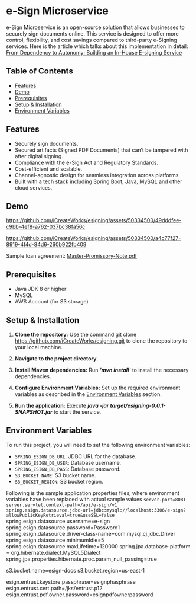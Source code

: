 # e-Sign Microservice

e-Sign Microservice is an open-source solution that allows businesses to securely sign documents online. This service is designed to offer more control, flexibility, and cost savings compared to third-party e-Signing services. Here is the article which talks about this implementation in detail: [From Dependency to Autonomy: Building an In-House E-signing Service](https://www.infoq.com/articles/electronic-signing-service-cloud/)

## Table of Contents

- [Features](#features)
- [Demo](#demo)
- [Prerequisites](#prerequisites)
- [Setup & Installation](#setup--installation)
- [Environment Variables](#environment-variables)


## Features

- Securely sign documents.
- Secured artifacts (Signed PDF Documents) that can’t be tampered with after digital signing.
- Compliance with the e-Sign Act and Regulatory Standards.
- Cost-efficient and scalable.
- Channel-agnostic design for seamless integration across platforms.
- Built with a tech stack including Spring Boot, Java, MySQL and other cloud services. 

## Demo
https://github.com/iCreateWorks/esigning/assets/50334500/49dddfee-c9bb-4ef8-a762-037bc38fa56c

https://github.com/iCreateWorks/esigning/assets/50334500/a4c77f27-8919-4f4d-84d6-260b922fb409

Sample loan agreement: [Master-Promissory-Note.pdf](https://github.com/iCreateWorks/esigning/files/14389744/Loan-Agreement.pdf)

## Prerequisites

- Java JDK 8 or higher
- MySQL
- AWS Account (for S3 storage)

## Setup & Installation

1. **Clone the repository:** Use the command git clone https://github.com/iCreateWorks/esigning.git to clone the repository to your local machine.

2. **Navigate to the project directory**.
 
3. **Install Maven dependencies:** Run _**'mvn install'**_ to install the necessary dependencies.
   
4. **Configure Environment Variables:** Set up the required environment variables as described in the [Environment Variables](#environment-variables) section. 

5. **Run the application:** Execute **_java -jar target/esigning-0.0.1-SNAPSHOT.jar_** to start the service.
   
## Environment Variables

To run this project, you will need to set the following environment variables:

- `SPRING_ESIGN_DB_URL`: JDBC URL for the database.
- `SPRING_ESIGN_DB_USER`: Database username.
- `SPRING_ESIGN_DB_PASS`: Database password.
- `S3_BUCKET_NAME`: S3 bucket name.
- `S3_BUCKET_REGION`: S3 bucket region.

Following is the sample application.properties files, where environment variables have been replaced with actual sample values
`server.port=8081` 
`server.servlet.context-path=/api/e-sign/v1` 
`spring.esign.datasource.jdbc-url=jdbc:mysql://localhost:3306/e-sign?allowPublicKeyRetrieval=true&useSSL=false`
spring.esign.datasource.username=e-sign
spring.esign.datasource.password=Password1
spring.esign.datasource.driver-class-name=com.mysql.cj.jdbc.Driver
spring.esign.datasource.minimumIdle=5
spring.esign.datasource.maxLifetime=120000
spring.jpa.database-platform = org.hibernate.dialect.MySQL5Dialect
spring.jpa.properties.hibernate.proc.param_null_passing=true

s3.bucket.name=esign-docs
s3.bucket.region=us-east-1

esign.entrust.keystore.passphrase=esignphasphrase
esign.entrust.cert.path=/jks/entrust.p12
esign.entrust.pdf.owner.password=esignpdfownerpassword

